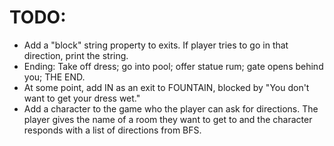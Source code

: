 # TODO: #
 * Add a "block" string property to exits. If player tries to go in that direction, print the string.
 * Ending: Take off dress; go into pool; offer statue rum; gate opens behind you; THE END.
 * At some point, add IN as an exit to FOUNTAIN, blocked by "You don't want to get your dress wet."
 * Add a character to the game who the player can ask for directions. The player gives the name of a room they want to get to and the character responds with a list of directions from BFS.